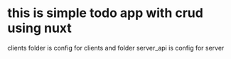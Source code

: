 # this is simple todo app with crud using nuxt

clients folder is config for clients
and folder server_api is config for server